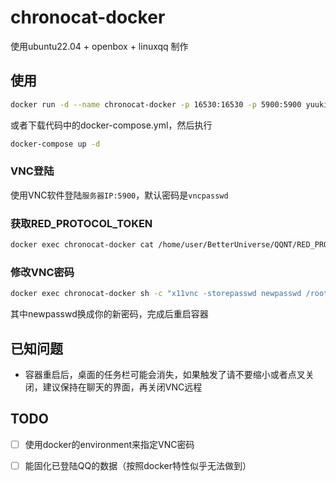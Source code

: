 # chronocat-docker

使用ubuntu22.04 + openbox + linuxqq 制作

## 使用

```bash
docker run -d --name chronocat-docker -p 16530:16530 -p 5900:5900 yuukinya/chronocat-docker
```

或者下载代码中的docker-compose.yml，然后执行

```bash
docker-compose up -d
```

### VNC登陆

使用VNC软件登陆`服务器IP:5900`，默认密码是`vncpasswd`

### 获取RED_PROTOCOL_TOKEN

```bash
docker exec chronocat-docker cat /home/user/BetterUniverse/QQNT/RED_PROTOCOL_TOKEN
```

### 修改VNC密码

```bash
docker exec chronocat-docker sh -c "x11vnc -storepasswd newpasswd /root/.vnc/passwd"
```

其中newpasswd换成你的新密码，完成后重启容器

## 已知问题

- 容器重启后，桌面的任务栏可能会消失，如果触发了请不要缩小或者点叉关闭，建议保持在聊天的界面，再关闭VNC远程

## TODO

- [ ] 使用docker的environment来指定VNC密码
- [ ] 能固化已登陆QQ的数据（按照docker特性似乎无法做到）



